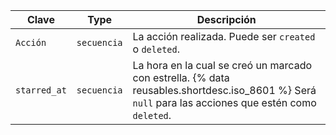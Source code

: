 | Clave        | Type        | Descripción                                                                                                                                         |
| ------------ | ----------- | --------------------------------------------------------------------------------------------------------------------------------------------------- |
| `Acción`     | `secuencia` | La acción realizada. Puede ser `created` o `deleted`.                                                                                               |
| `starred_at` | `secuencia` | La hora en la cual se creó un marcado con estrella. {% data reusables.shortdesc.iso_8601 %} Será `null` para las acciones que estén como `deleted`. |
